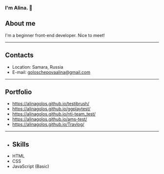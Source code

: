 ### I'm Alina. 👋

## About me

I'm a beginner front-end developer. Nice to meet!

---

## Contacts

- Location: Samara, Russia
- E-mail: goloschepovaalina@gmail.com

---

## Portfolio
- https://alinagolos.github.io/testibrush/
- https://alinagolos.github.io/ggplaytest/
- https://alinagolos.github.io/nti-team_test/
- https://alinagolos.github.io/ams-test/
- https://alinagolos.github.io/Travlog/

---

- ## Skills
- HTML
- CSS
- JavaScript (Basic)
